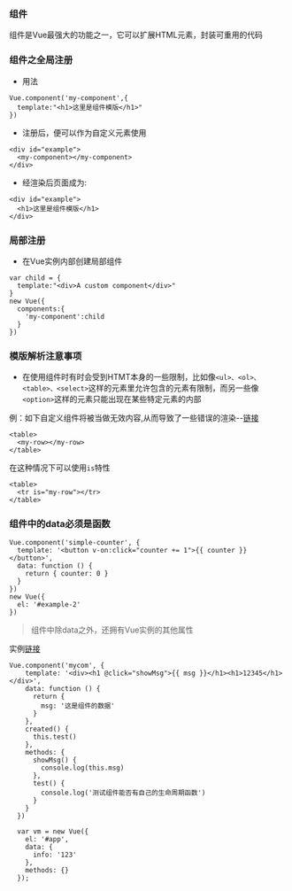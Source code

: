 ### 组件
  组件是Vue最强大的功能之一，它可以扩展HTML元素，封装可重用的代码

### 组件之全局注册
+ 用法
```
Vue.component('my-component',{
  template:"<h1>这里是组件模版</h1>"
})
```

+ 注册后，便可以作为自定义元素<my-component></my-component>使用
```
<div id="example">
  <my-component></my-component>
</div>
```

+ 经渲染后页面成为:
```
<div id="example">
  <h1>这里是组件模版</h1>
</div>
```

### 局部注册
+ 在Vue实例内部创建局部组件
```
var child = {
  template:"<div>A custom component</div>"
}
new Vue({
  components:{
    'my-component':child
  }
})
```

### 模版解析注意事项
+ 在使用组件时有时会受到HTMT本身的一些限制，比如像`<ul>、<ol>、<table>、<select>`这样的元素里允许包含的元素有限制，而另一些像`<option>`这样的元素只能出现在某些特定元素的内部

例：如下自定义组件将被当做无效内容,从而导致了一些错误的渲染--[链接](https://ybonest.github.io/vue-note/html/myrow.html)
```
<table>
  <my-row></my-row>
</table>
```

在这种情况下可以使用`is`特性
```
<table>
  <tr is="my-row"></tr>
</table>
```

### 组件中的data必须是函数
```
Vue.component('simple-counter', {
  template: '<button v-on:click="counter += 1">{{ counter }}</button>',
  data: function () {
    return { counter: 0 }
  }
})
new Vue({
  el: '#example-2'
})
```

> 组件中除data之外，还拥有Vue实例的其他属性

  实例[链接](https://ybonest.github.io/vue-note/html/component.html)
  ```
  Vue.component('mycom', {
      template: '<div><h1 @click="showMsg">{{ msg }}</h1><h1>12345</h1></div>',
      data: function () {
        return {
          msg: '这是组件的数据'
        }
      },
      created() {
        this.test()
      },
      methods: {
        showMsg() {
          console.log(this.msg)
        },
        test() {
          console.log('测试组件能否有自己的生命周期函数')
        }
      }
    })

    var vm = new Vue({
      el: '#app',
      data: {
        info: '123'
      },
      methods: {}
    });
  ```


